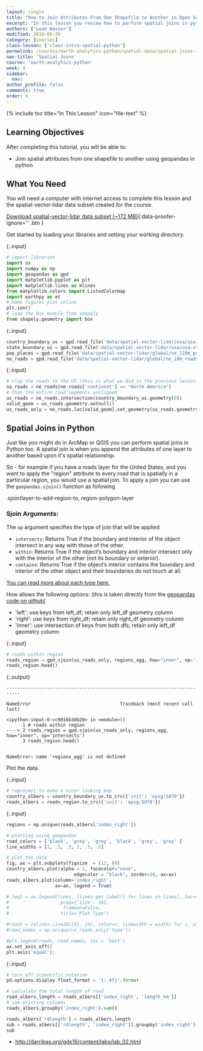 ```yaml
---
layout: single
title: "How to Join Attributes From One Shapefile to Another in Open Source Python Using Geopandas: GIS in Python"
excerpt: "In this lesson you review how to perform spatial joins in python. A spatial join is when you assign attributes from one shapefile to another based upon it's spatial location."
authors: ['Leah Wasser']
modified: 2018-08-29
category: [courses]
class-lesson: ['class-intro-spatial-python']
permalink: /courses/earth-analytics-python/spatial-data/spatial-joins-in-python-geopandas-shapely/
nav-title: 'Spatial Joins'
course: 'earth-analytics-python'
week: 4
sidebar:
  nav:
author_profile: false
comments: true
order: 8
---
```

{% include toc title="In This Lesson" icon="file-text" %}

<div class='notice--success' markdown="1">

## <i class="fa fa-graduation-cap" aria-hidden="true"></i> Learning Objectives

After completing this tutorial, you will be able to:

* Join spatial attributes from one shapefile to another using geopandas in python.

## <i class="fa fa-check-square-o fa-2" aria-hidden="true"></i> What You Need

You will need a computer with internet access to complete this lesson and the
spatial-vector-lidar data subset created for the course.

[<i class="fa fa-download" aria-hidden="true"></i> Download spatial-vector-lidar data subset (~172 MB)](https://ndownloader.figshare.com/files/12447845){:data-proofer-ignore='' .btn }

</div>



Get started by loading your libraries and setting your working directory. 

{:.input}
```python
# import libraries
import os
import numpy as np
import geopandas as gpd
import matplotlib.pyplot as plt
import matplotlib.lines as mlines
from matplotlib.colors import ListedColormap
import earthpy as et 
# make figures plot inline
plt.ion()
# load the box module from shapely
from shapely.geometry import box
```

{:.input}
```python
country_boundary_us = gpd.read_file('data/spatial-vector-lidar/usa/usa-boundary-dissolved.shp')
state_boundary_us = gpd.read_file('data/spatial-vector-lidar/usa/usa-states-census-2014.shp')
pop_places = gpd.read_file('data/spatial-vector-lidar/global/ne_110m_populated_places_simple/ne_110m_populated_places_simple.shp')
ne_roads = gpd.read_file('data/spatial-vector-lidar/global/ne_10m_roads/ne_10m_roads.shp')

```

{:.input}
```python
# clip the roads to the US (this is what we did in the previous lesson)
na_roads = ne_roads[ne_roads['continent'] == "North America"]
# than the entire road segments unclipped
us_roads = ne_roads.intersection(country_boundary_us.geometry[0])
valid_geom = us_roads.geometry.notnull()
us_roads_only = ne_roads.loc[valid_geom].set_geometry(us_roads.geometry[valid_geom])
```

## Spatial Joins in Python

Just like you might do in ArcMap or QGIS you can perform spatial joins in Python too. A spatial join is when you append the attributes of one layer to another based upon it's spatial relationship.

So - for example if you have a roads layer for the United States, and you want to apply the "region" attribute to every road that is spatially in a particular region, you would use a spatial join. To apply a join you can use the `geopandas.sjoin()` function as following

.sjoin(layer-to-add-region-to, region-polygon-layer

### Sjoin Arguments:
The `op` argument specifies the type of join that will be applied

* `intersects`: Returns True if the boundary and interior of the object intersect in any way with those of the other.
* `within`: Returns True if the object’s boundary and interior intersect only with the interior of the other (not its boundary or exterior).
* `contains`: Returns True if the object’s interior contains the boundary and interior of the other object and their boundaries do not touch at all.

<a href ="http://toblerity.org/shapely/manual.html#binary-predicates" target = "_blank">You can read more about each type here.</a>
 
How allows the following options: (this is taken directly from the <a href = "https://github.com/geopandas/geopandas/blob/master/geopandas/tools/sjoin.py#L18" target = "_blank">geopandas code on github!</a>

* 'left': use keys from left_df; retain only left_df geometry column
* 'right': use keys from right_df; retain only right_df geometry column
* 'inner': use intersection of keys from both dfs; retain only
          left_df geometry column 

{:.input}
```python
# roads within region
roads_region = gpd.sjoin(us_roads_only, regions_agg, how="inner", op='intersects')
roads_region.head()
```

{:.output}

    ---------------------------------------------------------------------------

    NameError                                 Traceback (most recent call last)

    <ipython-input-6-cc9016b3db20> in <module>()
          1 # roads within region
    ----> 2 roads_region = gpd.sjoin(us_roads_only, regions_agg, how="inner", op='intersects')
          3 roads_region.head()


    NameError: name 'regions_agg' is not defined



Plot the data.

{:.input}
```python
# reproject to make a nicer looking map
country_albers = country_boundary_us.to_crs({'init': 'epsg:5070'})
roads_albers = roads_region.to_crs({'init': 'epsg:5070'})
```

{:.input}
```python
regions = np.unique(roads_albers['index_right'])

# plotting using geopandas
road_colors = ['black', 'grey', 'grey', 'black', 'grey', 'grey' ]
line_widths = [1, .5, .5, 1, .5, .5]

# plot the data
fig, ax = plt.subplots(figsize  = (12, 8))
country_albers.plot(alpha = 1, facecolor="none", 
                         edgecolor = "black", zorder=10, ax=ax)
roads_albers.plot(column='index_right', 
                  ax=ax, legend = True)

# leg1 = ax.legend(lines, [lines.get_label() for lines in lines], loc=(1.1, .1), 
#                   prop={'size': 16},
#                    frameon=False, 
#                   title='Plot Type')

#roads = [mlines.Line2D([0], [0], color=c, linewidth = width) for c, width in zip(road_colors, line_widths)]
#road_names = np.unique(us_roads_only['type'])

#plt.legend(roads, road_names, loc = 'best')
ax.set_axis_off()
plt.axis('equal');
```

{:.input}
```python
# turn off scientific notation
pd.options.display.float_format = '{:.4f}'.format

# calculate the total length of road 
road_albers_length = roads_albers[['index_right', 'length_km']]
# sum existing columns
roads_albers.groupby('index_right').sum()

roads_albers['rdlength'] = roads_albers.length
sub = roads_albers[['rdlength', 'index_right']].groupby('index_right').sum()
sub
```

* http://darribas.org/gds16/content/labs/lab_02.html
